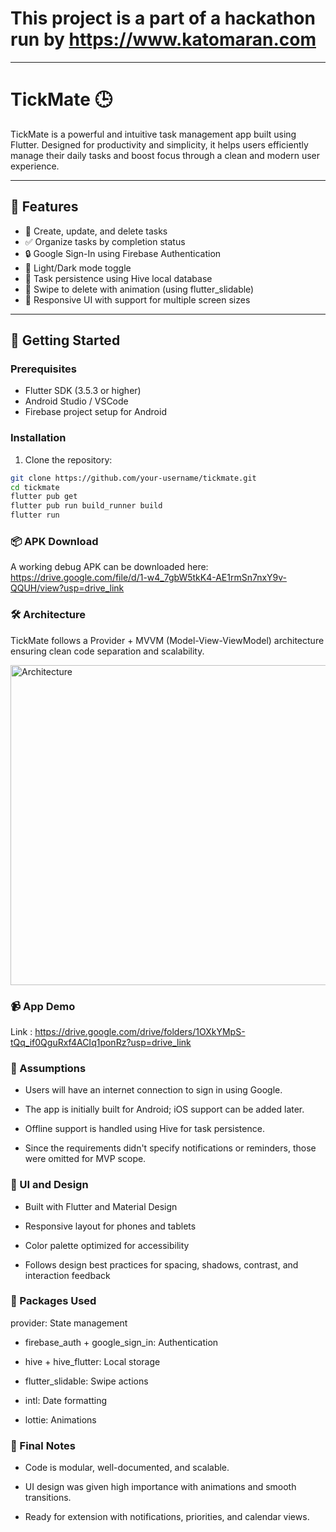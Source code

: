 # This project is a part of a hackathon run by  https://www.katomaran.com

---

# TickMate 🕒

TickMate is a powerful and intuitive task management app built using Flutter. Designed for productivity and simplicity, it helps users efficiently manage their daily tasks and boost focus through a clean and modern user experience.

---

## 📱 Features

- 📝 Create, update, and delete tasks
- ✅ Organize tasks by completion status
- 🔒 Google Sign-In using Firebase Authentication
- 🌙 Light/Dark mode toggle
- 📅 Task persistence using Hive local database
- 🧹 Swipe to delete with animation (using flutter_slidable)
- 🔄 Responsive UI with support for multiple screen sizes

---

## 🚀 Getting Started

### Prerequisites

- Flutter SDK (3.5.3 or higher)
- Android Studio / VSCode
- Firebase project setup for Android

### Installation

1. Clone the repository:

```bash
git clone https://github.com/your-username/tickmate.git
cd tickmate
flutter pub get
flutter pub run build_runner build
flutter run 
```
### 📦 APK Download
A working debug APK can be downloaded here:  https://drive.google.com/file/d/1-w4_7gbW5tkK4-AE1rmSn7nxY9v-QQUH/view?usp=drive_link

### 🛠️ Architecture
TickMate follows a Provider + MVVM (Model-View-ViewModel) architecture ensuring clean code separation and scalability.

<img width="512" height="512" alt="Architecture" src="https://github.com/user-attachments/assets/5dbab847-77d5-41fe-884f-5367df793b6e" />

### 📹 App Demo
Link : https://drive.google.com/drive/folders/1OXkYMpS-tQq_if0QguRxf4ACIq1ponRz?usp=drive_link

### 🧠 Assumptions
 - Users will have an internet connection to sign in using Google.

 - The app is initially built for Android; iOS support can be added later.

 - Offline support is handled using Hive for task persistence.

 - Since the requirements didn't specify notifications or reminders, those were omitted for MVP scope.

### 🎨 UI and Design
 - Built with Flutter and Material Design

 - Responsive layout for phones and tablets

 - Color palette optimized for accessibility

 - Follows design best practices for spacing, shadows, contrast, and interaction feedback

### 🧰 Packages Used
provider: State management

 - firebase_auth + google_sign_in: Authentication

 - hive + hive_flutter: Local storage

 - flutter_slidable: Swipe actions

 - intl: Date formatting

 - lottie: Animations


### 🏁 Final Notes
 - Code is modular, well-documented, and scalable.

 - UI design was given high importance with animations and smooth transitions.

 - Ready for extension with notifications, priorities, and calendar views.



